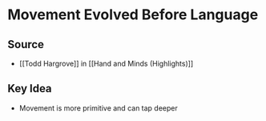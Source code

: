 # Movement Evolved Before Language

## Source
- [[Todd Hargrove]] in [[Hand and Minds (Highlights)]]

## Key Idea
- Movement is more primitive and can tap deeper